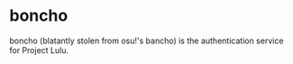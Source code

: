 # boncho
boncho (blatantly stolen from osu!'s bancho) is the authentication service for Project Lulu.
